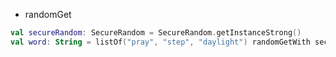* randomGet

```kotlin
val secureRandom: SecureRandom = SecureRandom.getInstanceStrong()
val word: String = listOf("pray", "step", "daylight") randomGetWith secureRandom
```
